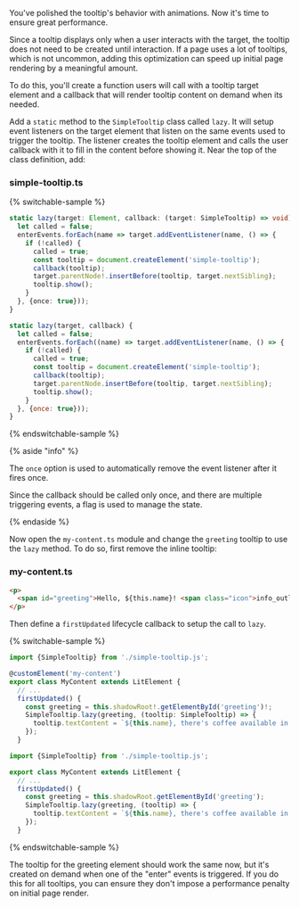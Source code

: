 You've polished the tooltip's behavior with animations. Now it's time to ensure
great performance.

Since a tooltip displays only when a user interacts with the target, the tooltip
does not need to be created until interaction. If a page uses a lot of
tooltips, which is not uncommon, adding this optimization can speed up initial
page rendering by a meaningful amount.

To do this, you'll create a function users will call with a tooltip target
element and a callback that will render tooltip content on demand when
its needed.

Add a `static` method to the `SimpleTooltip` class called
`lazy`. It will setup event listeners on the target element that listen on the
same events used to trigger the tooltip. The listener creates the tooltip
element and calls the user callback with it to fill in the content before
showing it. Near the top of the class definition, add:

### simple-tooltip.ts
{% switchable-sample %}

```ts
static lazy(target: Element, callback: (target: SimpleTooltip) => void) {
  let called = false;
  enterEvents.forEach(name => target.addEventListener(name, () => {
    if (!called) {
      called = true;
      const tooltip = document.createElement('simple-tooltip');
      callback(tooltip);
      target.parentNode!.insertBefore(tooltip, target.nextSibling);
      tooltip.show();
    }
  }, {once: true}));
}
```

```js
static lazy(target, callback) {
  let called = false;
  enterEvents.forEach((name) => target.addEventListener(name, () => {
    if (!called) {
      called = true;
      const tooltip = document.createElement('simple-tooltip');
      callback(tooltip);
      target.parentNode.insertBefore(tooltip, target.nextSibling);
      tooltip.show();
    }
  }, {once: true}));
}
```

{% endswitchable-sample %}

{% aside  "info" %}

The `once` option is used to automatically remove the event listener after it fires once.

Since the callback should be called only once, and there are multiple triggering
events, a flag is used to manage the state.

{% endaside %}

Now open the `my-content.ts` module and change the `greeting` tooltip to use
the `lazy` method. To do so, first remove the inline tooltip:

### my-content.ts
```html
<p>
  <span id="greeting">Hello, ${this.name}! <span class="icon">info_outline</span></span>
</p>
```

Then define a `firstUpdated` lifecycle callback to setup the call to `lazy`.

{% switchable-sample %}

```ts
import {SimpleTooltip} from './simple-tooltip.js';

@customElement('my-content')
export class MyContent extends LitElement {
  // ...
  firstUpdated() {
    const greeting = this.shadowRoot!.getElementById('greeting')!;
    SimpleTooltip.lazy(greeting, (tooltip: SimpleTooltip) => {
      tooltip.textContent = `${this.name}, there's coffee available in the lounge.`;
    });
  }
```

```js
import {SimpleTooltip} from './simple-tooltip.js';

export class MyContent extends LitElement {
  // ...
  firstUpdated() {
    const greeting = this.shadowRoot.getElementById('greeting');
    SimpleTooltip.lazy(greeting, (tooltip) => {
      tooltip.textContent = `${this.name}, there's coffee available in the lounge.`;
    });
  }
```

{% endswitchable-sample %}

The tooltip for the greeting element should work the same now, but it's created
on demand when one of the "enter" events is triggered. If you do this for
all tooltips, you can ensure they don't impose a performance penalty on
initial page render.
